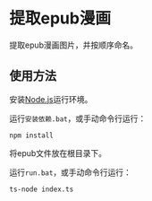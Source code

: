 # 提取epub漫画

提取epub漫画图片，并按顺序命名。

## 使用方法

安装[Node.js](https://nodejs.org/zh-cn/)运行环境。

运行`安装依赖.bat`，或手动命令行运行：

```shell
npm install
```

将epub文件放在根目录下。

运行`run.bat`，或手动命令行运行：

```shell
ts-node index.ts
```

